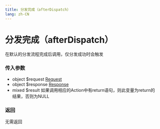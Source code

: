 ```yaml
---
title: 分发完成（afterDispatch）
lang: zh-CN
---
```


# 分发完成（afterDispatch）

在默认的分发流程完成后调用，仅分发成功时会触发

### 传入参数

* object $request [Request](../process_request/request.md)
* object $response [Response](../process_request/response.md)
* mixed $result 如果调用相应的Action中有return语句，则此变量为return的结果，否则为NULL

### 返回

无需返回